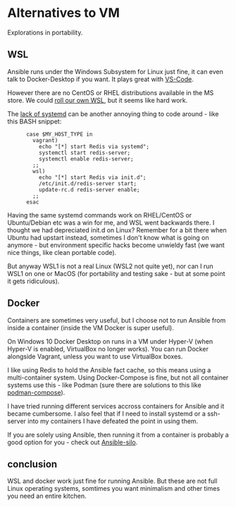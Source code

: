 # Alternatives to VM

Explorations in portability.


## WSL

Ansible runs under the Windows Subsystem for Linux just fine, it can even talk to Docker-Desktop if you want. It plays great with [VS-Code](https://code.visualstudio.com/docs/remote/wsl).

However there are no CentOS or RHEL distributions available in the MS store. We could [roll our own WSL](https://github.com/Microsoft/WSL-DistroLauncher), but it seems like hard work.

The [lack of systemd](https://github.com/microsoft/WSL/issues/994) can be another annoying thing to code around - like this BASH snippet:

```
      case $MY_HOST_TYPE in
        vagrant)
          echo "[*] start Redis via systemd";
          systemctl start redis-server;
          systemctl enable redis-server;
        ;;
        wsl)
          echo "[*] start Redis via init.d";
          /etc/init.d/redis-server start;
          update-rc.d redis-server enable;
        ;;
      esac
```

Having the same systemd commands work on RHEL/CentOS or Ubuntu/Debian etc was a win for me, and WSL went backwards there. I thought we had depreciated init.d on Linux? Remember for a bit there when Ubuntu had upstart instead, sometimes I don't know what is going on anymore - but environment specific hacks become unwieldy fast (we want nice things, like clean portable code).

But anyway WSL1 is not a real Linux (WSL2 not quite yet), nor can I run WSL1 on one or MacOS (for portability and testing sake - but at some point it gets ridiculous).


## Docker

Containers are sometimes very useful, but I choose not to run Ansible from inside a container (inside the VM Docker is super useful).

On Windows 10 Docker Desktop on runs in a VM under Hyper-V (when Hyper-V is enabled, VirtualBox no longer works). You can run Docker alongside Vagrant, unless you want to use VirtualBox boxes.

I like using Redis to hold the Ansible fact cache, so this means using a multi-container system. Using Docker-Compose is fine, but not all container systems use this - like Podman (sure there are solutions to this like [podman-compose](https://github.com/containers/podman-compose)).

I have tried running different services accross containers for Ansible and it became cumbersome. I also feel that if I need to install systemd or a ssh-server into my containers I have defeated the point in using them.

If you are solely using Ansible, then running it from a container is probably a good option for you - check out [Ansible-silo](https://groupon.github.io/ansible-silo/).


## conclusion

WSL and docker work just fine for running Ansible. But these are not full Linux operating systems, somtimes you want minimalism and other times you need an entire kitchen.
